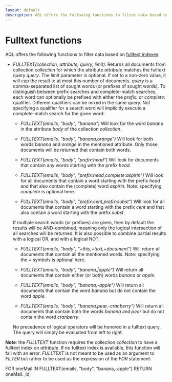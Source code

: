 ```yaml
---
layout: default
description: AQL offers the following functions to filter data based on fulltext indexes
---
```

Fulltext functions
==================

AQL offers the following functions to filter data based on [fulltext indexes](glossary.html#fulltext-index):

- *FULLTEXT(collection, attribute, query, limit)*: 
  Returns all documents from collection *collection* for which the attribute *attribute*
  matches the fulltext query *query*. The *limit* parameter is optional. If set to a non-zero
  value, it will cap the result to at most this number of documents.
  *query* is a comma-separated list of sought words (or prefixes of sought words). To 
  distinguish between prefix searches and complete-match searches, each word can optionally be
  prefixed with either the *prefix:* or *complete:* qualifier. Different qualifiers can
  be mixed in the same query. Not specifying a qualifier for a search word will implicitly
  execute a complete-match search for the given word:

  - *FULLTEXT(emails, "body", "banana")* Will look for the word *banana* in the 
    attribute *body* of the collection *collection*.

  - *FULLTEXT(emails, "body", "banana,orange")* Will look for both words
    *banana* and *orange* in the mentioned attribute. Only those documents will be
    returned that contain both words.

  - *FULLTEXT(emails, "body", "prefix:head")* Will look for documents that contain any
    words starting with the prefix *head*.

  - *FULLTEXT(emails, "body", "prefix:head,complete:aspirin")* Will look for all 
    documents that contain a word starting with the prefix *head* and that also contain 
    the (complete) word *aspirin*. Note: specifying *complete* is optional here.

  - *FULLTEXT(emails, "body", "prefix:cent,prefix:subst")* Will look for all documents 
    that contain a word starting with the prefix *cent* and that also contain a word
    starting with the prefix *subst*.

  If multiple search words (or prefixes) are given, then by default the results will be 
  AND-combined, meaning only the logical intersection of all searches will be returned. 
  It is also possible to combine partial results with a logical OR, and with a logical NOT:

  - *FULLTEXT(emails, "body", "+this,+text,+document")* Will return all documents that 
    contain all the mentioned words. Note: specifying the *+* symbols is optional here.

  - *FULLTEXT(emails, "body", "banana,|apple")* Will return all documents that contain
    either (or both) words *banana* or *apple*.

  - *FULLTEXT(emails, "body", "banana,-apple")* Will return all documents that contain
    the word *banana* but do not contain the word *apple*.

  - *FULLTEXT(emails, "body", "banana,pear,-cranberry")* Will return all documents that 
    contain both the words *banana* and *pear* but do not contain the word 
    *cranberry*.

  No precedence of logical operators will be honored in a fulltext query. The query will simply
  be evaluated from left to right.
  
**Note**: the *FULLTEXT* function requires the collection *collection* to have a
fulltext index on *attribute*. If no fulltext index is available, this function
will fail with an error. *FULLTEXT* is not meant to be used as an argument to *FILTER*
but rather to be used as the expression of the *FOR* statement:

  FOR oneMail IN
    FULLTEXT(emails, "body", "banana,-apple")
    RETURN oneMail._id;

